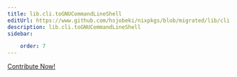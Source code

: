 ```yaml
---
title: lib.cli.toGNUCommandLineShell
editUrl: https://www.github.com/hsjobeki/nixpkgs/blob/migrated/lib/cli.nix#L47C5
description: lib.cli.toGNUCommandLineShell
sidebar:

    order: 7
---
```


<a href="https://www.github.com/hsjobeki/nixpkgs/blob/migrated/lib/cli.nix#L47C5">Contribute Now!</a>



